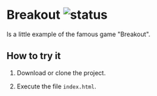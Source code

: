 # Breakout ![status](https://img.shields.io/badge/Status-Finished-red.svg)

Is a little example of the famous game "Breakout".

## How to try it

1. Download or clone the project.

2. Execute the file `index.html`.

